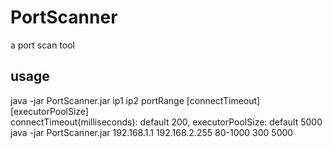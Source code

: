 # PortScanner
a port scan tool
## usage
java -jar PortScanner.jar ip1 ip2 portRange [connectTimeout] [executorPoolSize]  
connectTimeout(milliseconds): default 200, executorPoolSize: default 5000  
java -jar PortScanner.jar 192.168.1.1 192.168.2.255 80-1000 300 5000
